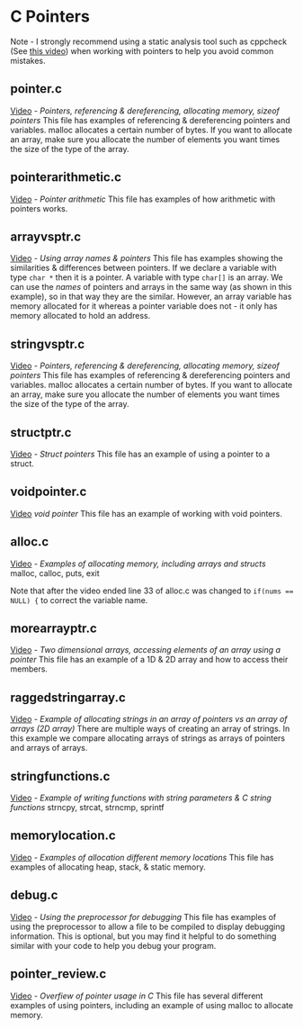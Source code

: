 # C Pointers

Note - I strongly recommend using a static analysis tool such as cppcheck (See [this video](https://youtu.be/KQE7i0F1at4)) when working with pointers to help you avoid common mistakes.  

## pointer.c

[Video](https://youtu.be/woUn-BuAvEg) - *Pointers, referencing & dereferencing, allocating memory, sizeof pointers*
This file has examples of referencing & dereferencing pointers and variables.  malloc allocates a certain number of bytes.  If you want to allocate an array, make sure you allocate the number of elements you want times the size of the type of the array.

## pointerarithmetic.c

[Video](https://youtu.be/DpMnOg1Roj4) - *Pointer arithmetic*
This file has examples of how arithmetic with pointers works.

## arrayvsptr.c

[Video](https://youtu.be/qa3xXcoI7z0) - *Using array names & pointers*
This file has examples showing the similarities & differences between pointers.  If we declare a variable with type `char *` then it is a pointer.  A variable with type `char[]` is an array.  We can use the *names* of pointers and arrays in the same way (as shown in this example), so in that way they are the similar.  However, an array variable has memory allocated for it whereas a pointer variable does not - it only has memory allocated to hold an address.

## stringvsptr.c

[Video](https://youtu.be/oysI9kgp0Cg) - *Pointers, referencing & dereferencing, allocating memory, sizeof pointers*
This file has examples of referencing & dereferencing pointers and variables.  malloc allocates a certain number of bytes.  If you want to allocate an array, make sure you allocate the number of elements you want times the size of the type of the array.

## structptr.c

[Video](https://youtu.be/60qUR7uJa_I) - *Struct pointers*
This file has an example of using a pointer to a struct.

## voidpointer.c

[Video](https://youtu.be/QEQot5CqdYs) *void pointer*
This file has an example of working with void pointers.

## alloc.c

[Video](https://youtu.be/4pjzT5sfCHU) - *Examples of allocating memory, including arrays and structs*
malloc, calloc, puts, exit

Note that after the video ended line 33 of alloc.c was changed to ```if(nums == NULL) {``` to correct the variable name.

## morearrayptr.c

[Video](https://youtu.be/UsR9A3o7DFM) - *Two dimensional arrays, accessing elements of an array using a pointer*
This file has an example of a 1D & 2D array and how to access their members.

## raggedstringarray.c

[Video](https://youtu.be/LDM-3__LixI) - *Example of allocating strings in an array of pointers vs an array of arrays (2D array)*
There are multiple ways of creating an array of strings.  In this example we compare allocating arrays of strings as arrays of pointers and arrays of arrays.

## stringfunctions.c

[Video](https://youtu.be/5gqW7nP47fMco) - *Example of writing functions with string parameters & C string functions*
strncpy, strcat, strncmp, sprintf

## memorylocation.c

[Video](https://youtu.be/d9y3u1j5b1A) - *Examples of allocation different memory locations*
This file has examples of allocating heap, stack, & static memory.

## debug.c

[Video](https://youtu.be/lsEcaRfpRuE) - *Using the preprocessor for debugging*
This file has examples of using the preprocessor to allow a file to be compiled to display debugging information.  This is optional, but you may find it helpful to do something similar with your code to help you debug your program.  

## pointer_review.c

[Video](https://youtu.be/xQAoSUNrGq4) - *Overfiew of pointer usage in C*
This file has several different examples of using pointers, including an example of using malloc to allocate memory.

